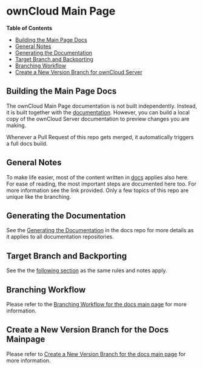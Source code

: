 # ownCloud Main Page

**Table of Contents**

* [Building the Main Page Docs](#building-the-main-page-docs)
* [General Notes](#general-notes)
* [Generating the Documentation](#generating-the-documentation)
* [Target Branch and Backporting](#target-branch-and-backporting)
* [Branching Workflow](#branching-workflow)
* [Create a New Version Branch for ownCloud Server](#create-a-new-version-branch-for-owncloud-server)

## Building the Main Page Docs

The ownCloud Main Page documentation is not built independently. Instead, it is built together with the [documentation](https://github.com/owncloud/docs/). However, you can build a local copy of the ownCloud Server documentation to preview changes you are making.

Whenever a Pull Request of this repo gets merged, it automatically triggers a full docs build.

## General Notes

To make life easier, most of the content written in [docs](https://github.com/owncloud/docs#readme) applies also here. For ease of reading, the most important steps are documented here too. For more information see the link provided. Only a few topics of this repo are unique like the branching.

## Generating the Documentation

See the [Generating the Documentation](https://github.com/owncloud/docs#generating-the-documentation) in the docs repo for more details as it applies to all documentation repositories.

## Target Branch and Backporting

See the the [following section](https://github.com/owncloud/docs#target-branch-and-backporting) as the same rules and notes apply.

## Branching Workflow

Please refer to the [Branching Workflow for the docs main page](./docs/the-branching-workflow.md) for more information.

## Create a New Version Branch for the Docs Mainpage

Please refer to [Create a New Version Branch for the docs main page](./docs/new-version-branch.md) for more information.
